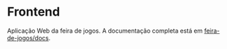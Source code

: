 # Frontend

Aplicação Web da feira de jogos. A documentação completa está em [feira-de-jogos/docs](https://github.com/feira-de-jogos/feira-de-jogos/tree/main/docs).
